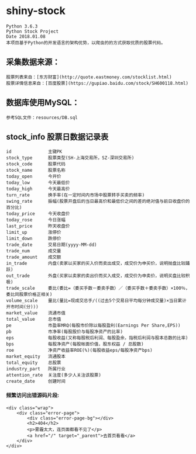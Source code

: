 shiny-stock
=======================================================================
    Python 3.6.3
    Python Stock Project
    Date 2018.01.08
    本项目基于Python的开发语言的架构优势，以爬虫的的方式获取优质的股票代码。

采集数据来源：
------------------------------------------------------------------------
    股票列表来自：[东方财富](http://quote.eastmoney.com/stocklist.html)
    股票详情信息来自：[百度股票](https://gupiao.baidu.com/stock/SH600118.html)

数据库使用MySQL：
------------------------------------------------------------------------
    参考SQL文件：resources/DB.sql

stock_info      股票日数据记录表
------------------------------------------------------------------------
    id              主键PK
    stock_type      股票类型(SH-上海交易所，SZ-深圳交易所)
    stock_code      股票代码
    stock_name      股票名称
    today_open      今开价
    today_low       今天最低价
    today_high      今天最高价
    turn_rate       换手率(在一定时间内市场中股票转手买卖的频率)
    swing_rate      振幅(股票开盘后的当日最高价和最低价之间的差的绝对值与前日收盘价的百分比)
    today_price     今天收盘价
    today_rose      今日涨幅
    last_price      昨天收盘价
    limit_up        涨停价
    limit_down      跌停价
    trade_date      交易日期(yyyy-MM-dd)   
    trade_num       成交量
    trade_amount    成交额
    in_trade        内盘(卖家以买家的买入价而卖出成交，成交价为申买价，说明抛盘比较踊跃)
    out_trade       外盘(买家以卖家的卖出价而买入成交，成交价为申卖价，说明买盘比较积极)
    trade_scale     委比(委比=（委买手数－委卖手数）／（委买手数＋委卖手数）×100％，委比同股票价格正相关)
    volume_scale    量比(量比=现成交总手/((过去5个交易日平均每分钟成交量)×当日累计开市时间(分)))
    market_value    流通市值
    total_value     总市值
    pe              市盈率MRQ(每股市价除以每股盈利(Earnings Per Share,EPS))
    pb              市净率(每股股价与每股净资产的比率)
    eps             每股收益(又称每股税后利润、每股盈余，指税后利润与股本总数的比率)
    bps             每股净资产(每股帐面价值，股东权益 / 总股数)
    roe             净资产收益率ROE(%)(每股收益eps/每股净资产bps)
    market_equity   流通股本
    total_equity    总股票
    industry_part   所属行业
    attention_rate  关注度(多少人关注该股票)
    create_date     创建时间

#### 频繁访问出错源码片段:
    <div class="wrap">
        <div class="error-page">
            <div class="error-page-bg"></div>
            <h2>404</h2>
            <p>雾霾太大，连页面都看不见了</p>
            <a href="/" target="_parent">去首页看看</a>
        </div>
    </div>

